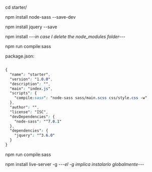 cd starter/

npm install node-sass --save-dev

npm install jquery --save

npm install <em>---in case I delete the node_modules folder---</em>

npm run compile:sass


package.json:
```scss

{
  "name": "starter",
  "version": "1.0.0",
  "description": "",
  "main": "index.js",
  "scripts": {
    "compile:sass": "node-sass sass/main.scss css/style.css -w"
  },
  "author": "",
  "license": "ISC",
  "devDependencies": {
    "node-sass": "^7.0.1"
  },
  "dependencies": {
    "jquery": "^3.6.0"
  }
}


```

npm run compile:sass

npm install live-server -g <em>---el -g implica instalarlo globalmente---</em>
